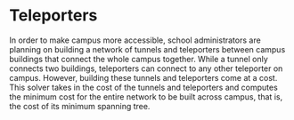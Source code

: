 # Teleporters

In order to make campus more accessible, school administrators are planning on building a network of tunnels and teleporters between campus buildings that connect the whole campus together. While a tunnel only connects two buildings, teleporters can connect to any other teleporter on campus. However, building these tunnels and teleporters come at a cost.
This solver takes in the cost of the tunnels and teleporters and computes the minimum cost for the entire network to be built across campus, that is, the cost of its minimum spanning tree. 
